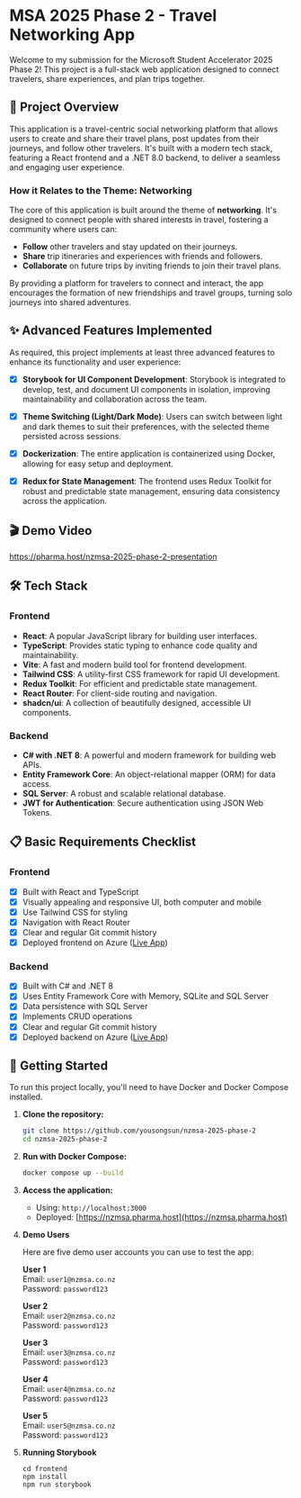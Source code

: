 # MSA 2025 Phase 2 - Travel Networking App

Welcome to my submission for the Microsoft Student Accelerator 2025 Phase 2! This project is a full-stack web application designed to connect travelers, share experiences, and plan trips together.

## 🚀 Project Overview

This application is a travel-centric social networking platform that allows users to create and share their travel plans, post updates from their journeys, and follow other travelers. It's built with a modern tech stack, featuring a React frontend and a .NET 8.0 backend, to deliver a seamless and engaging user experience.

### How it Relates to the Theme: **Networking**

The core of this application is built around the theme of **networking**. It's designed to connect people with shared interests in travel, fostering a community where users can:
-   **Follow** other travelers and stay updated on their journeys.
-   **Share** trip itineraries and experiences with friends and followers.
-   **Collaborate** on future trips by inviting friends to join their travel plans.

By providing a platform for travelers to connect and interact, the app encourages the formation of new friendships and travel groups, turning solo journeys into shared adventures.

## ✨ Advanced Features Implemented

As required, this project implements at least three advanced features to enhance its functionality and user experience:

-   [x] **Storybook for UI Component Development**: Storybook is integrated to develop, test, and document UI components in isolation, improving maintainability and collaboration across the team.
-   [x] **Theme Switching (Light/Dark Mode)**: Users can switch between light and dark themes to suit their preferences, with the selected theme persisted across sessions.
-   [x] **Dockerization**: The entire application is containerized using Docker, allowing for easy setup and deployment.
-   [x] **Redux for State Management**: The frontend uses Redux Toolkit for robust and predictable state management, ensuring data consistency across the application.


## 🎬 Demo Video

https://pharma.host/nzmsa-2025-phase-2-presentation

## 🛠️ Tech Stack

### Frontend
-   **React**: A popular JavaScript library for building user interfaces.
-   **TypeScript**: Provides static typing to enhance code quality and maintainability.
-   **Vite**: A fast and modern build tool for frontend development.
-   **Tailwind CSS**: A utility-first CSS framework for rapid UI development.
-   **Redux Toolkit**: For efficient and predictable state management.
-   **React Router**: For client-side routing and navigation.
-   **shadcn/ui**: A collection of beautifully designed, accessible UI components.

### Backend
-   **C# with .NET 8**: A powerful and modern framework for building web APIs.
-   **Entity Framework Core**: An object-relational mapper (ORM) for data access.
-   **SQL Server**: A robust and scalable relational database.
-   **JWT for Authentication**: Secure authentication using JSON Web Tokens.

## 📋 Basic Requirements Checklist

### Frontend
-   [x] Built with React and TypeScript
-   [x] Visually appealing and responsive UI, both computer and mobile
-   [x] Use Tailwind CSS for styling
-   [x] Navigation with React Router
-   [x] Clear and regular Git commit history
-   [x] Deployed frontend on Azure ([Live App](https://nzmsa.pharma.host))

### Backend
-   [x] Built with C# and .NET 8
-   [x] Uses Entity Framework Core with Memory, SQLite and SQL Server
-   [x] Data persistence with SQL Server
-   [x] Implements CRUD operations
-   [x] Clear and regular Git commit history
-   [x] Deployed backend on Azure ([Live App](https://nzmsa.pharma.host))

## 🚀 Getting Started

To run this project locally, you'll need to have Docker and Docker Compose installed.

1.  **Clone the repository:**
    ```bash
    git clone https://github.com/yousongsun/nzmsa-2025-phase-2
    cd nzmsa-2025-phase-2
    ```

2.  **Run with Docker Compose:**
    ```bash
    docker compose up --build
    ```

3.  **Access the application:**
    -   Using: `http://localhost:3000`
    -   Deployed: [https://nzmsa.pharma.host](https://nzmsa.pharma.host)


4. **Demo Users**

    Here are five demo user accounts you can use to test the app:

    **User 1**  
    Email: `user1@nzmsa.co.nz`  
    Password: `password123`

    **User 2**  
    Email: `user2@nzmsa.co.nz`  
    Password: `password123`

    **User 3**  
    Email: `user3@nzmsa.co.nz`  
    Password: `password123`

    **User 4**  
    Email: `user4@nzmsa.co.nz`  
    Password: `password123`

    **User 5**  
    Email: `user5@nzmsa.co.nz`  
    Password: `password123`


5. **Running Storybook**

    ```
    cd frontend
    npm install
    npm run storybook
    ```
